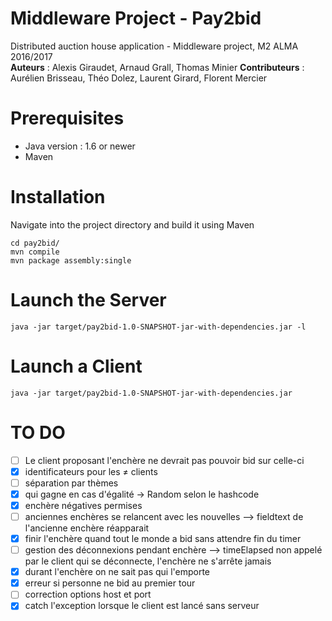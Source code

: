 # Middleware Project - Pay2bid
Distributed auction house application - Middleware project, M2 ALMA 2016/2017   
**Auteurs** : Alexis Giraudet, Arnaud Grall, Thomas Minier
**Contributeurs** : Aurélien Brisseau, Théo Dolez, Laurent Girard, Florent Mercier

# Prerequisites
* Java version : 1.6 or newer
* Maven

# Installation

Navigate into the project directory and build it using Maven
```
cd pay2bid/
mvn compile
mvn package assembly:single
```

# Launch the Server
```
java -jar target/pay2bid-1.0-SNAPSHOT-jar-with-dependencies.jar -l
```

# Launch a Client
```
java -jar target/pay2bid-1.0-SNAPSHOT-jar-with-dependencies.jar
```

# TO DO

- [ ] Le client proposant l'enchère ne devrait pas pouvoir bid sur celle-ci
- [x] identificateurs pour les ≠ clients
- [ ] séparation par thèmes
- [x] qui gagne en cas d'égalité -> Random selon le hashcode
- [x] enchère négatives permises
- [ ] anciennes enchères se relancent avec les nouvelles --> fieldtext de l'ancienne enchère réapparait
- [x] finir l'enchère quand tout le monde a bid sans attendre fin du timer
- [ ] gestion des déconnexions pendant enchère --> timeElapsed non appelé par le client qui se déconnecte, l'enchère ne s'arrête jamais
- [x] durant l'enchère on ne sait pas qui l'emporte
- [x] erreur si personne ne bid au premier tour
- [ ] correction options host et port
- [x] catch l'exception lorsque le client est lancé sans serveur

